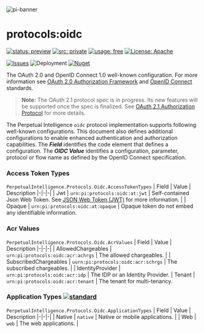 ![pi-banner](https://en.gravatar.com/userimage/152742631/4ab9cb340649391354d65b592b744114.png)

# protocols:oidc
[![status: preview](https://img.shields.io/badge/status-preview-yellow)]()
[![src: private](https://img.shields.io/badge/src-private-red)]()
[![usage: free](https://img.shields.io/badge/usage-free-green)]()
[![License: Apache](https://img.shields.io/badge/License-Apache-yellow.svg)](https://opensource.org/licenses/MIT)

[![Issues](https://img.shields.io/github/issues/perpetualintelligence/protocols)](https://github.com/perpetualintelligence/protocols/issues)
![Deployment](https://vsrm.dev.azure.com/perpetualintelligence/_apis/public/Release/badge/4c5f1531-e837-40e9-9e5e-47abaa3fab37/2/2)
[![Nuget](https://img.shields.io/nuget/vpre/PerpetualIntelligence.Protocols)](https://www.nuget.org/packages/PerpetualIntelligence.Protocols)

The OAuth 2.0 and OpenID Connect 1.0 well-known configuration. For more information see [OAuth 2.0 Authorization Framework](https://datatracker.ietf.org/doc/html/rfc6749) and [OpenID Connect](https://openid.net/connect/) standards.
 
> **Note:** The OAuth 2.1 protocol spec is in progress. Its new features will be supported once the spec is finalized. See [OAuth 2.1 Authorization Protocol](https://datatracker.ietf.org/doc/html/draft-ietf-oauth-v2-1-02) for more details.

The Perpetual Intelligence `oidc` protocol implementation supports following well-known configurations. This document also defines additional configurations to enable enhanced authentication and authorization capabilities. The ***Field*** identifies the code element that defines a configuration. The ***OIDC Value*** identifies a configuration, parameter, protocol or flow name as defined by the OpenID Connect specification.

### Access Token Types 
`PerpetualIntelligence.Protocols.Oidc.AccessTokenTypes`
| Field | Value | Description 
|-|-|-|
| Jwt | `urn:pi:protocols:oidc:at:jwt` | Self-contained Json Web Token. See [JSON Web Token (JWT)](https://datatracker.ietf.org/doc/html/rfc7519) for more information. |
| Opaque | `urn:pi:protocols:oidc:at:opaque` | Opaque token do not embed any identifiable information.

### Acr Values 
`PerpetualIntelligence.Protocols.Oidc.AcrValues`
| Field | Value | Description 
|-|-|-|
| AllowedChargeables | `urn:pi:protocols:oidc:acr:achrgs` | The allowed chargeables. |
| SubscribedChargeables | `uurn:pi:protocols:oidc:acr:schrgs` | The subscribed chargeables. |
| IdentityProvider | `urn:pi:protocols:oidc:acr:idp` | The IDP or an Identity Provider.
| Tenant | `urn:pi:protocols:oidc:acr:tenant` | The tenant for multi-tenancy.

### Application Types [![standard](https://img.shields.io/badge/-std-blue)]()
`PerpetualIntelligence.Protocols.Oidc.ApplicationTypes`
| Field | Value | Description 
|-|-|-|
| Native | `native` | Native or mobile applications. |
| Web | `web` | The web applications. |

